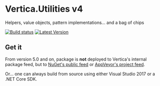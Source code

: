 # Vertica.Utilities v4

Helpers, value objects, pattern implementations... and a bag of chips

[![Build status](https://ci.appveyor.com/api/projects/status/h8lks4laef9globw?svg=true)](https://ci.appveyor.com/project/VerticaAS/vertica-utilities)
[![Latest Version](https://img.shields.io/nuget/v/Vertica.Utilities.svg)](https://www.nuget.org/packages/Vertica.Utilities/)

## Get it
From version 5.0 and on, package is **not** deployed to Vertica's internal package feed, but to [NuGet's public feed](https://www.nuget.org/packages/Vertica.Utilities/) or [AppVeyor's project feed](https://ci.appveyor.com/nuget/vertica-utilities-6mjrfbi807ea).

Or... one can always build from source using either Visual Studio 2017 or a .NET Core SDK.
